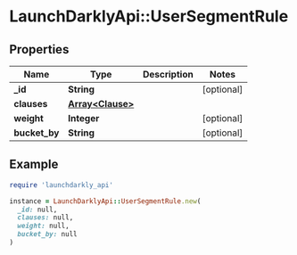 # LaunchDarklyApi::UserSegmentRule

## Properties

| Name | Type | Description | Notes |
| ---- | ---- | ----------- | ----- |
| **_id** | **String** |  | [optional] |
| **clauses** | [**Array&lt;Clause&gt;**](Clause.md) |  |  |
| **weight** | **Integer** |  | [optional] |
| **bucket_by** | **String** |  | [optional] |

## Example

```ruby
require 'launchdarkly_api'

instance = LaunchDarklyApi::UserSegmentRule.new(
  _id: null,
  clauses: null,
  weight: null,
  bucket_by: null
)
```

